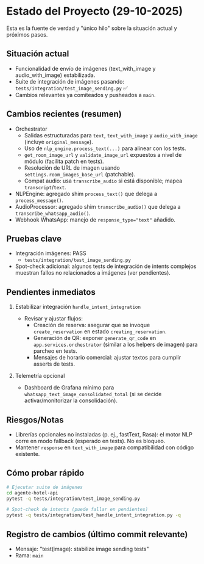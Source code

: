 # Estado del Proyecto (29-10-2025)

Esta es la fuente de verdad y "único hilo" sobre la situación actual y próximos pasos.

## Situación actual

- Funcionalidad de envío de imágenes (text_with_image y audio_with_image) estabilizada.
- Suite de integración de imágenes pasando: `tests/integration/test_image_sending.py` ✅
- Cambios relevantes ya comiteados y pusheados a `main`.

## Cambios recientes (resumen)

- Orchestrator
  - Salidas estructuradas para `text`, `text_with_image` y `audio_with_image` (incluye `original_message`).
  - Uso de `nlp_engine.process_text(...)` para alinear con los tests.
  - `get_room_image_url` y `validate_image_url` expuestos a nivel de módulo (facilita patch en tests).
  - Resolución de URL de imagen usando `settings.room_images_base_url` (patchable).
  - Compat audio: usa `transcribe_audio` si está disponible; mapea `transcript`/`text`.
- NLPEngine: agregado shim `process_text()` que delega a `process_message()`.
- AudioProcessor: agregado shim `transcribe_audio()` que delega a `transcribe_whatsapp_audio()`.
- Webhook WhatsApp: manejo de `response_type="text"` añadido.

## Pruebas clave

- Integración imágenes: PASS
  - `tests/integration/test_image_sending.py`
- Spot-check adicional: algunos tests de integración de intents complejos muestran fallos no relacionados a imágenes (ver pendientes).

## Pendientes inmediatos

1) Estabilizar integración `handle_intent_integration`
   - Revisar y ajustar flujos:
     - Creación de reserva: asegurar que se invoque `create_reservation` en estado `creating_reservation`.
     - Generación de QR: exponer `generate_qr_code` en `app.services.orchestrator` (similar a los helpers de imagen) para parcheo en tests.
     - Mensajes de horario comercial: ajustar textos para cumplir asserts de tests.

2) Telemetría opcional
   - Dashboard de Grafana mínimo para `whatsapp_text_image_consolidated_total` (si se decide activar/monitorizar la consolidación).

## Riesgos/Notas

- Librerías opcionales no instaladas (p. ej., fastText, Rasa): el motor NLP corre en modo fallback (esperado en tests). No es bloqueo.
- Mantener `response` en `text_with_image` para compatibilidad con código existente.

## Cómo probar rápido

```bash
# Ejecutar suite de imágenes
cd agente-hotel-api
pytest -q tests/integration/test_image_sending.py

# Spot-check de intents (puede fallar en pendientes)
pytest -q tests/integration/test_handle_intent_integration.py -q
```

## Registro de cambios (último commit relevante)

- Mensaje: "test(image): stabilize image sending tests"
- Rama: `main`

